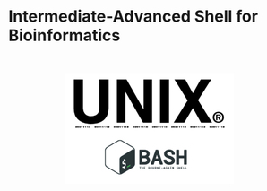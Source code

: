 # Intermediate-Advanced Shell for Bioinformatics

<br>
<p align="center"><img src="./workshop_material/images/unix_logo.png" alt="drawing" width="300"/></p> 
<br>

<!--- check -->


